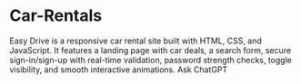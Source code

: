 # Car-Rentals
Easy Drive is a responsive car rental site built with HTML, CSS, and JavaScript. It features a landing page with car deals, a search form, secure sign-in/sign-up with real-time validation, password strength checks, toggle visibility, and smooth interactive animations.          Ask ChatGPT
